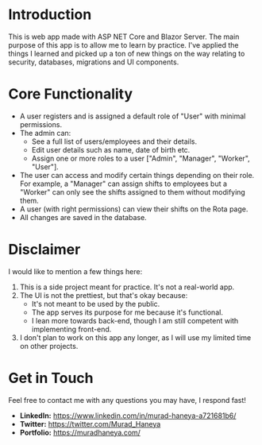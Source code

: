 # Introduction
This is web app made with ASP NET Core and Blazor Server. The main purpose of this app is to allow me to learn by practice. I've applied the things I learned and picked up a ton of new things on the way relating to security, databases, migrations and UI components.

# Core Functionality
- A user registers and is assigned a default role of "User" with minimal permissions.
- The admin can:
    - See a full list of users/employees and their details.
    - Edit user details such as name, date of birth etc.
    - Assign one or more roles to a user ["Admin", "Manager", "Worker", "User"].
- The user can access and modify certain things depending on their role. For example, a "Manager" can assign shifts to employees but a "Worker" can only see the shifts assigned to them without modifying them.
- A user (with right permissions) can view their shifts on the Rota page.
- All changes are saved in the database.

# Disclaimer
I would like to mention a few things here:
  1. This is a side project meant for practice. It's not a real-world app.
  2. The UI is not the prettiest, but that's okay because:
      - It's not meant to be used by the public.
      - The app serves its purpose for me because it's functional.
      - I lean more towards back-end, though I am still competent with implementing front-end.
  3. I don't plan to work on this app any longer, as I will use my limited time on other projects.

# Get in Touch
Feel free to contact me with any questions you may have, I respond fast!
- **LinkedIn:** https://www.linkedin.com/in/murad-haneya-a721681b6/
- **Twitter:** https://twitter.com/Murad_Haneya
- **Portfolio:** https://muradhaneya.com/